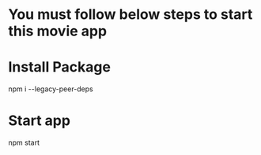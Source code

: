 # You must follow below steps to start this movie app
# Install Package
npm i --legacy-peer-deps

# Start app 
npm start